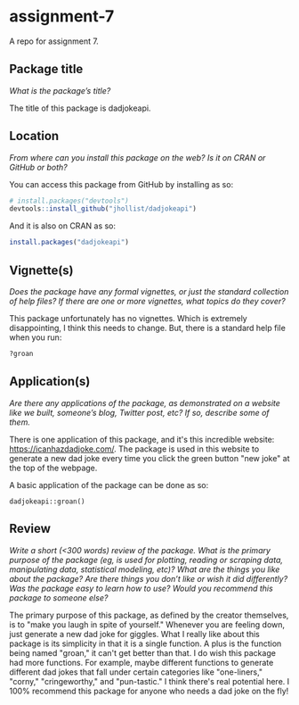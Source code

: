 # assignment-7
A repo for assignment 7.

## Package title
*What is the package’s title?*

The title of this package is dadjokeapi. 

## Location
*From where can you install this package on the web? Is it on CRAN or GitHub or both?*

You can access this package from GitHub by installing as so: 
``` r
# install.packages("devtools")
devtools::install_github("jhollist/dadjokeapi")
```

And it is also on CRAN as so:
```r
install.packages("dadjokeapi")
```

## Vignette(s)
*Does the package have any formal vignettes, or just the standard collection of help files? If there are one or more vignettes, what topics do they cover?*

This package unfortunately has no vignettes. Which is extremely disappointing, I think this needs to change. But, there is a standard help file when you run:
```r
?groan
```

## Application(s)
*Are there any applications of the package, as demonstrated on a website like we built, someone’s blog, Twitter post, etc? If so, describe some of them.*

There is one application of this package, and it's this incredible website: https://icanhazdadjoke.com/. The package is used in this website to generate a new dad joke every time you click the green button "new joke" at the top of the webpage. 

A basic application of the package can be done as so:
```{r echo = TRUE}
dadjokeapi::groan()
```

## Review
*Write a short (<300 words) review of the package. What is the primary purpose of the package (eg, is used for plotting, reading or scraping data, manipulating data, statistical modeling, etc)? What are the things you like about the package? Are there things you don’t like or wish it did differently? Was the package easy to learn how to use? Would you recommend this package to someone else?*

The primary purpose of this package, as defined by the creator themselves, is to "make you laugh in spite of yourself." Whenever you are feeling down, just generate a new dad joke for giggles. What I really like about this package is its simplicity in that it is a single function. A plus is the function being named "groan," it can't get better than that. I do wish this package had more functions. For example, maybe different functions to generate different dad jokes that fall under certain categories like "one-liners," "corny," "cringeworthy," and "pun-tastic." I think there's real potential here. I 100% recommend this package for anyone who needs a dad joke on the fly!
